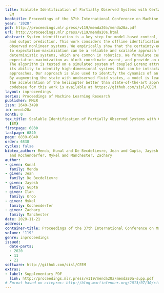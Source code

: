 ```yaml
---
title: Scalable Identification of Partially Observed Systems with Certainty-Equivalent
  EM
booktitle: Proceedings of the 37th International Conference on Machine Learning
year: '2020'
pdf: http://proceedings.mlr.press/v119/menda20a/menda20a.pdf
url: http://proceedings.mlr.press/v119/menda20a.html
abstract: System identification is a key step for model-based control, estimator design,
  and output prediction. This work considers the offline identification of partially
  observed nonlinear systems. We empirically show that the certainty-equivalent approximation
  to expectation-maximization can be a reliable and scalable approach for high-dimensional
  deterministic systems, which are common in robotics. We formulate certainty-equivalent
  expectation-maximization as block coordinate-ascent, and provide an efficient implementation.
  The algorithm is tested on a simulated system of coupled Lorenz attractors, demonstrating
  its ability to identify high-dimensional systems that can be intractable for particle-based
  approaches. Our approach is also used to identify the dynamics of an aerobatic helicopter.
  By augmenting the state with unobserved fluid states, a model is learned that predicts
  the acceleration of the helicopter better than state-of-the-art approaches. The
  codebase for this work is available at https://github.com/sisl/CEEM.
layout: inproceedings
series: Proceedings of Machine Learning Research
publisher: PMLR
issn: 2640-3498
id: menda20a
month: 0
tex_title: Scalable Identification of Partially Observed Systems with Certainty-Equivalent
  {EM}
firstpage: 6830
lastpage: 6840
page: 6830-6840
order: 6830
cycles: false
bibtex_author: Menda, Kunal and De Becdelievre, Jean and Gupta, Jayesh and Kroo, Ilan
  and Kochenderfer, Mykel and Manchester, Zachary
author:
- given: Kunal
  family: Menda
- given: Jean
  family: De Becdelievre
- given: Jayesh
  family: Gupta
- given: Ilan
  family: Kroo
- given: Mykel
  family: Kochenderfer
- given: Zachary
  family: Manchester
date: 2020-11-21
address: 
container-title: Proceedings of the 37th International Conference on Machine Learning
volume: '119'
genre: inproceedings
issued:
  date-parts:
  - 2020
  - 11
  - 21
software: http://github.com/sisl/CEEM
extras:
- label: Supplementary PDF
  link: http://proceedings.mlr.press/v119/menda20a/menda20a-supp.pdf
# Format based on citeproc: http://blog.martinfenner.org/2013/07/30/citeproc-yaml-for-bibliographies/
---
```

